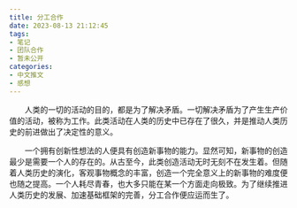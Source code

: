 ```yaml
---
title: 分工合作
date: 2023-08-13 21:12:45
tags:
- 笔记
- 团队合作
- 暂未公开
categories:
- 中文推文
- 感想
---
```

&ensp;&ensp;&ensp;&ensp;人类的一切的活动的目的，都是为了解决矛盾。一切解决矛盾为了产生生产价值的活动，被称为工作。此类活动在人类的历史中已存在了很久，并是推动人类历史的前进做出了决定性的意义。

<!--more-->

&ensp;&ensp;&ensp;&ensp;一个拥有创新性想法的人便具有创造新事物的能力。显然可知，新事物的创造最少是需要一个人的存在的。从古至今，此类创造活动无时无刻不在发生着。但随着人类历史的演化，客观事物概念的丰富，创造一个完全意义上的新事物的难度便也随之提高。一个人耗尽青春，也大多只能在某一个方面走向极致。为了继续推进人类历史的发展、加速基础框架的完善，分工合作便应运而生了。

&ensp;&ensp;&ensp;&ensp;